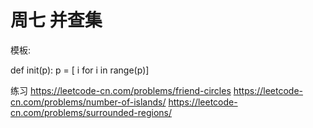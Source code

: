 # 周七 并查集

模板:

def init(p):
	p = [ i for i in range(p)]
	



练习 
https://leetcode-cn.com/problems/friend-circles
https://leetcode-cn.com/problems/number-of-islands/
https://leetcode-cn.com/problems/surrounded-regions/